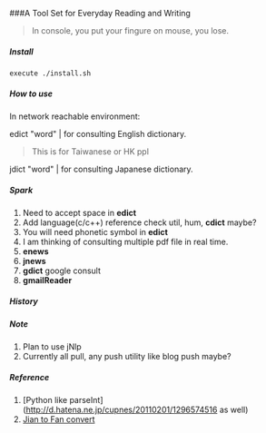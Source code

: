 ###A Tool Set for Everyday Reading and Writing
>In console, you put your fingure on mouse, you lose.

##### Install
	execute ./install.sh

##### How to use
In network reachable environment:

edict "word" | for consulting English dictionary.
>This is for Taiwanese or HK ppl

jdict "word" | for consulting Japanese dictionary.

##### Spark
1. Need to accept space in **edict**
2. Add language(c/c++) reference check util, hum, **cdict** maybe?
3. You will need phonetic symbol in **edict**
4. I am thinking of consulting multiple pdf file in real time.
5. **enews**
6. **jnews**
7. **gdict** google consult
8. **gmailReader**

##### History

##### Note
1. Plan to use jNlp
2. Currently all pull, any push utility like blog push maybe?

##### Reference
1. [Python like parseInt](http://d.hatena.ne.jp/cupnes/20110201/1296574516 as well)
2. [Jian to Fan convert](https://code.google.com/p/python-jianfan/)

